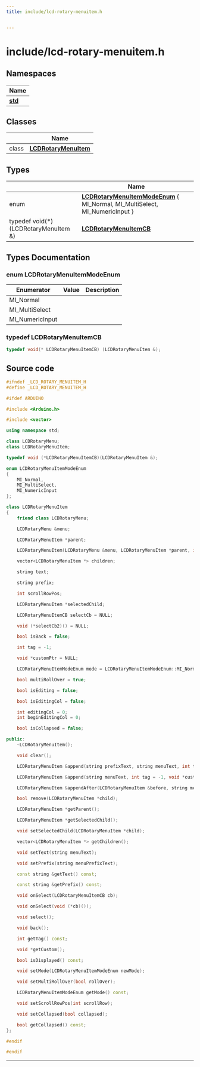 ```yaml
---
title: include/lcd-rotary-menuitem.h


---
```


# include/lcd-rotary-menuitem.h







## Namespaces

| Name           |
| -------------- |
| **[std](https://github.com/devel0/iot-lcd-rotary/tree/main/data/api/Namespaces/namespacestd.md)**  |

## Classes

|                | Name           |
| -------------- | -------------- |
| class | **[LCDRotaryMenuItem](https://github.com/devel0/iot-lcd-rotary/tree/main/data/api/Classes/class_l_c_d_rotary_menu_item.md)**  |

## Types

|                | Name           |
| -------------- | -------------- |
| enum | **[LCDRotaryMenuItemModeEnum](https://github.com/devel0/iot-lcd-rotary/tree/main/data/api/Files/lcd-rotary-menuitem_8h.md#enum-lcdrotarymenuitemmodeenum)** { MI_Normal, MI_MultiSelect, MI_NumericInput } |
| typedef void(*)(LCDRotaryMenuItem &) | **[LCDRotaryMenuItemCB](https://github.com/devel0/iot-lcd-rotary/tree/main/data/api/Files/lcd-rotary-menuitem_8h.md#typedef-lcdrotarymenuitemcb)**  |










## Types Documentation

### enum LCDRotaryMenuItemModeEnum


| Enumerator | Value | Description |
| ---------- | ----- | ----------- |
| MI_Normal |  |   |
| MI_MultiSelect |  |   |
| MI_NumericInput |  |   |































### typedef LCDRotaryMenuItemCB

```cpp
typedef void(* LCDRotaryMenuItemCB) (LCDRotaryMenuItem &);
```


































## Source code

```cpp
#ifndef _LCD_ROTARY_MENUITEM_H
#define _LCD_ROTARY_MENUITEM_H

#ifdef ARDUINO

#include <Arduino.h>

#include <vector>

using namespace std;

class LCDRotaryMenu;
class LCDRotaryMenuItem;

typedef void (*LCDRotaryMenuItemCB)(LCDRotaryMenuItem &);

enum LCDRotaryMenuItemModeEnum
{
    MI_Normal,
    MI_MultiSelect,
    MI_NumericInput
};

class LCDRotaryMenuItem
{
    friend class LCDRotaryMenu;

    LCDRotaryMenu &menu;

    LCDRotaryMenuItem *parent;

    LCDRotaryMenuItem(LCDRotaryMenu &menu, LCDRotaryMenuItem *parent, int tag = -1, void *custom = NULL);

    vector<LCDRotaryMenuItem *> children;

    string text;

    string prefix;

    int scrollRowPos;

    LCDRotaryMenuItem *selectedChild;

    LCDRotaryMenuItemCB selectCb = NULL;

    void (*selectCb2)() = NULL;

    bool isBack = false;

    int tag = -1;

    void *customPtr = NULL;

    LCDRotaryMenuItemModeEnum mode = LCDRotaryMenuItemModeEnum::MI_Normal;

    bool multiRollOver = true;

    bool isEditing = false;

    bool isEditingCol = false;

    int editingCol = 0;
    int beginEditingCol = 0;

    bool isCollapsed = false;

public:
    ~LCDRotaryMenuItem();

    void clear();

    LCDRotaryMenuItem &append(string prefixText, string menuText, int tag = -1, void *custom = NULL);

    LCDRotaryMenuItem &append(string menuText, int tag = -1, void *custom = NULL);

    LCDRotaryMenuItem &appendAfter(LCDRotaryMenuItem &before, string menuText, int tag = -1, void *custom = NULL);

    bool remove(LCDRotaryMenuItem *child);

    LCDRotaryMenuItem *getParent();

    LCDRotaryMenuItem *getSelectedChild();

    void setSelectedChild(LCDRotaryMenuItem *child);

    vector<LCDRotaryMenuItem *> getChildren();

    void setText(string menuText);

    void setPrefix(string menuPrefixText);

    const string &getText() const;

    const string &getPrefix() const;

    void onSelect(LCDRotaryMenuItemCB cb);

    void onSelect(void (*cb)());    

    void select();

    void back();

    int getTag() const;

    void *getCustom();

    bool isDisplayed() const;

    void setMode(LCDRotaryMenuItemModeEnum newMode);

    void setMultiRollOver(bool rollOver);

    LCDRotaryMenuItemModeEnum getMode() const;

    void setScrollRowPos(int scrollRow);

    void setCollapsed(bool collapsed);

    bool getCollapsed() const;
};

#endif

#endif
```


-------------------------------


